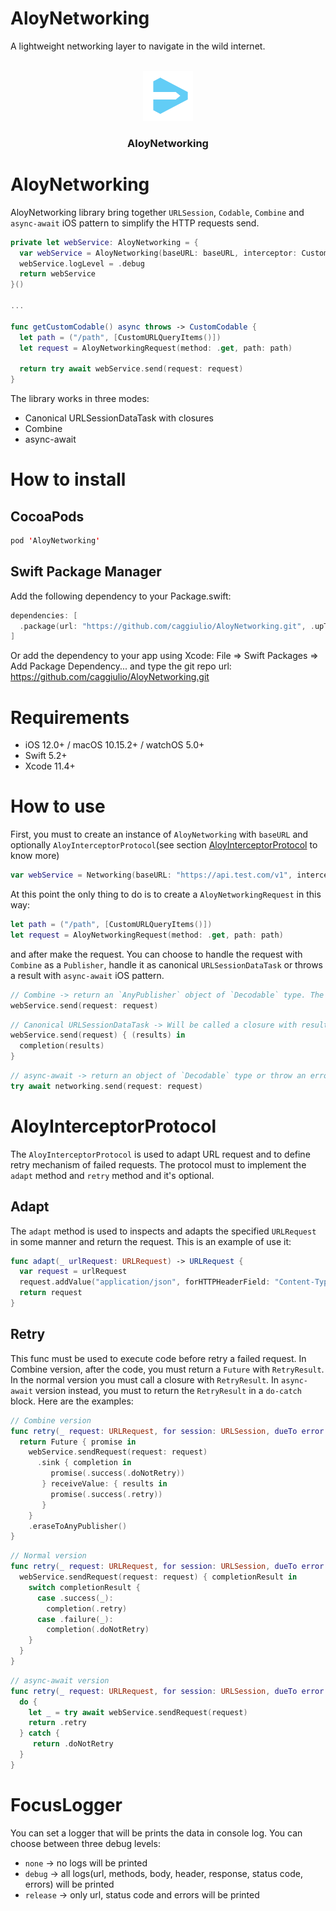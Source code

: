 # AloyNetworking
A lightweight networking layer to navigate in the wild internet.

<!-- PROJECT LOGO -->
<br />
<div align="center">
  <a>
    <img src="images/logo.png" alt="Logo" width="80" height="80">
  </a>

  <h3 align="center">AloyNetworking</h3>
</div>

# AloyNetworking

AloyNetworking library bring together `URLSession`, `Codable`, `Combine` and `async-await` iOS pattern to simplify the HTTP requests send. 

```swift
private let webService: AloyNetworking = {
  var webService = AloyNetworking(baseURL: baseURL, interceptor: CustomWebServiceInterceptor())
  webService.logLevel = .debug
  return webService
}()

...

func getCustomCodable() async throws -> CustomCodable {
  let path = ("/path", [CustomURLQueryItems()])
  let request = AloyNetworkingRequest(method: .get, path: path)

  return try await webService.send(request: request)
}
```

The library works in three modes:
  - Canonical URLSessionDataTask with closures
  - Combine
  - async-await

# How to install
## CocoaPods

```swift
pod 'AloyNetworking'
```

## Swift Package Manager

Add the following dependency to your Package.swift:

```swift
dependencies: [
  .package(url: "https://github.com/caggiulio/AloyNetworking.git", .upToNextMajor(from: "1.0.0"))
]
```

Or add the dependency to your app using Xcode: File => Swift Packages => Add Package Dependency... and type the git repo url: https://github.com/caggiulio/AloyNetworking.git

# Requirements

* iOS 12.0+ / macOS 10.15.2+ / watchOS 5.0+
* Swift 5.2+
* Xcode 11.4+

# How to use

First, you must to create an instance of `AloyNetworking` with `baseURL` and optionally `AloyInterceptorProtocol`(see section [AloyInterceptorProtocol](#AloyInterceptorProtocol) to know more)

```swift
var webService = Networking(baseURL: "https://api.test.com/v1", interceptor: CustomWebServiceInterceptor())
```
At this point the only thing to do is to create a `AloyNetworkingRequest` in this way: 

```swift
let path = ("/path", [CustomURLQueryItems()])
let request = AloyNetworkingRequest(method: .get, path: path)
```
and after make the request. You can choose to handle the request with `Combine` as a `Publisher`, handle it as canonical `URLSessionDataTask` or throws a result with `async-await` iOS pattern.

```swift
// Combine -> return an `AnyPublisher` object of `Decodable` type. The Decodable type is the model that you want to decode.
webService.send(request: request)
```

```swift
// Canonical URLSessionDataTask -> Will be called a closure with results of type (Result<[Decodable], Error>) -> Void. The Decodable type is the model that you want to decode.
webService.send(request) { (results) in
  completion(results)
}
```

```swift
// async-await -> return an object of `Decodable` type or throw an error. The Decodable type is the model that you want to decode.
try await networking.send(request: request)
```

# AloyInterceptorProtocol

The `AloyInterceptorProtocol` is used to adapt URL request and to define retry mechanism of failed requests. The protocol must to implement the `adapt` method and `retry` method and it's optional.

## Adapt
The `adapt` method is used to inspects and adapts the specified `URLRequest` in some manner and return the request. This is an example of use it: 

```swift
func adapt(_ urlRequest: URLRequest) -> URLRequest {
  var request = urlRequest
  request.addValue("application/json", forHTTPHeaderField: "Content-Type")
  return request
}
```

## Retry
This func must be used to execute code before retry a failed request. In Combine version, after the code, you must return a `Future` with `RetryResult`. In the normal version you must call a closure with `RetryResult`. In `async-await` version instead, you must to return the `RetryResult` in a `do-catch` block. Here are the examples: 

```swift
// Combine version
func retry(_ request: URLRequest, for session: URLSession, dueTo error: Error?) -> AnyPublisher<RetryResult, Error> {
  return Future { promise in
    webService.sendRequest(request: request)
      .sink { completion in
         promise(.success(.doNotRetry))
       } receiveValue: { results in
         promise(.success(.retry))
       }
    }
    .eraseToAnyPublisher()
}
```

```swift
// Normal version
func retry(_ request: URLRequest, for session: URLSession, dueTo error: Error?, completion: @escaping (RetryResult) -> Void) {
  webService.sendRequest(request: request) { completionResult in
    switch completionResult {
      case .success(_):
        completion(.retry)
      case .failure(_):
        completion(.doNotRetry)
    }
  }
}
```

```swift
// async-await version
func retry(_ request: URLRequest, for session: URLSession, dueTo error: Error?) async throws -> RetryResult {
  do {
    let _ = try await webService.sendRequest(request)
    return .retry
  } catch {
     return .doNotRetry
  }
}
```

# FocusLogger
You can set a logger that will be prints the data in console log. You can choose between three debug levels:
  - `none` -> no logs will be printed
  - `debug` -> all logs(url, methods, body, header, response, status code, errors) will be printed
  - `release` -> only url, status code and errors will be printed
